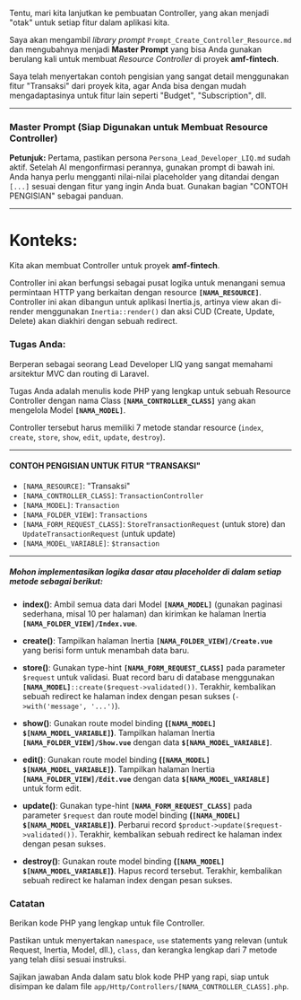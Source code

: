Tentu, mari kita lanjutkan ke pembuatan Controller, yang akan menjadi "otak" untuk setiap fitur dalam aplikasi kita.

Saya akan mengambil *library prompt* `Prompt_Create_Controller_Resource.md` dan mengubahnya menjadi **Master Prompt** yang bisa Anda gunakan berulang kali untuk membuat *Resource Controller* di proyek **amf-fintech**.

Saya telah menyertakan contoh pengisian yang sangat detail menggunakan fitur "Transaksi" dari proyek kita, agar Anda bisa dengan mudah mengadaptasinya untuk fitur lain seperti "Budget", "Subscription", dll.

---

### **Master Prompt (Siap Digunakan untuk Membuat Resource Controller)**

**Petunjuk:** Pertama, pastikan persona `Persona_Lead_Developer_LIQ.md` sudah aktif. Setelah AI mengonfirmasi perannya, gunakan prompt di bawah ini. Anda hanya perlu mengganti nilai-nilai placeholder yang ditandai dengan `[...]` sesuai dengan fitur yang ingin Anda buat. Gunakan bagian "CONTOH PENGISIAN" sebagai panduan.

---

# Konteks:
Kita akan membuat Controller untuk proyek **amf-fintech**.

Controller ini akan berfungsi sebagai pusat logika untuk menangani semua permintaan HTTP yang berkaitan dengan resource **`[NAMA_RESOURCE]`**. Controller ini akan dibangun untuk aplikasi Inertia.js, artinya view akan di-render menggunakan `Inertia::render()` dan aksi CUD (Create, Update, Delete) akan diakhiri dengan sebuah redirect.

### Tugas Anda:
Berperan sebagai seorang Lead Developer LIQ yang sangat memahami arsitektur MVC dan routing di Laravel.

Tugas Anda adalah menulis kode PHP yang lengkap untuk sebuah Resource Controller dengan nama Class **`[NAMA_CONTROLLER_CLASS]`** yang akan mengelola Model **`[NAMA_MODEL]`**.

Controller tersebut harus memiliki 7 metode standar resource (`index`, `create`, `store`, `show`, `edit`, `update`, `destroy`).

---
#### **CONTOH PENGISIAN UNTUK FITUR "TRANSAKSI"**
* `[NAMA_RESOURCE]`: "Transaksi"
* `[NAMA_CONTROLLER_CLASS]`: `TransactionController`
* `[NAMA_MODEL]`: `Transaction`
* `[NAMA_FOLDER_VIEW]`: `Transactions`
* `[NAMA_FORM_REQUEST_CLASS]`: `StoreTransactionRequest` (untuk store) dan `UpdateTransactionRequest` (untuk update)
* `[NAMA_MODEL_VARIABLE]`: `$transaction`
---

##### Mohon implementasikan logika dasar atau placeholder di dalam setiap metode sebagai berikut:

* **index()**: Ambil semua data dari Model **`[NAMA_MODEL]`** (gunakan paginasi sederhana, misal 10 per halaman) dan kirimkan ke halaman Inertia **`[NAMA_FOLDER_VIEW]/Index.vue`**.

* **create()**: Tampilkan halaman Inertia **`[NAMA_FOLDER_VIEW]/Create.vue`** yang berisi form untuk menambah data baru.

* **store()**: Gunakan type-hint **`[NAMA_FORM_REQUEST_CLASS]`** pada parameter `$request` untuk validasi. Buat record baru di database menggunakan **`[NAMA_MODEL]`**`::create($request->validated())`. Terakhir, kembalikan sebuah redirect ke halaman index dengan pesan sukses (`->with('message', '...')`).

* **show()**: Gunakan route model binding **(`[NAMA_MODEL]` `$[NAMA_MODEL_VARIABLE]`)**. Tampilkan halaman Inertia **`[NAMA_FOLDER_VIEW]/Show.vue`** dengan data **`$[NAMA_MODEL_VARIABLE]`**.

* **edit()**: Gunakan route model binding **(`[NAMA_MODEL]` `$[NAMA_MODEL_VARIABLE]`)**. Tampilkan halaman Inertia **`[NAMA_FOLDER_VIEW]/Edit.vue`** dengan data **`$[NAMA_MODEL_VARIABLE]`** untuk form edit.

* **update()**: Gunakan type-hint **`[NAMA_FORM_REQUEST_CLASS]`** pada parameter `$request` dan route model binding **(`[NAMA_MODEL]` `$[NAMA_MODEL_VARIABLE]`)**. Perbarui record `$product->update($request->validated())`. Terakhir, kembalikan sebuah redirect ke halaman index dengan pesan sukses.

* **destroy()**: Gunakan route model binding **(`[NAMA_MODEL]` `$[NAMA_MODEL_VARIABLE]`)**. Hapus record tersebut. Terakhir, kembalikan sebuah redirect ke halaman index dengan pesan sukses.

### Catatan
Berikan kode PHP yang lengkap untuk file Controller.

Pastikan untuk menyertakan `namespace`, `use` statements yang relevan (untuk Request, Inertia, Model, dll.), `class`, dan kerangka lengkap dari 7 metode yang telah diisi sesuai instruksi.

Sajikan jawaban Anda dalam satu blok kode PHP yang rapi, siap untuk disimpan ke dalam file `app/Http/Controllers/[NAMA_CONTROLLER_CLASS].php`.